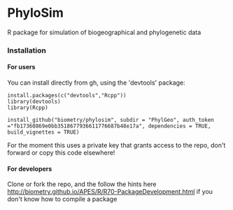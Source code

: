 # PhyloSim
R package for simulation of biogeographical and phylogenetic data 

### Installation 


#### For users

You can install directly from gh, using the 'devtools' package:

```{r}
install.packages(c("devtools","Rcpp"))
library(devtools)
library(Rcpp)

install_github("biometry/phylosim", subdir = "PhylGeo", auth_token ="fb17360869e0bb3518677936611776687b48e17a", dependencies = TRUE,
build_vignettes = TRUE)
```

For the moment this uses a private key that grants access to the repo, don't forward or copy this code elsewhere!

#### For developers

Clone or fork the repo, and the follow the hints here http://biometry.github.io/APES/R/R70-PackageDevelopment.html if you don't know how to compile a package

